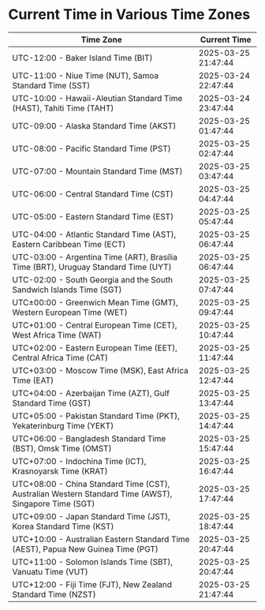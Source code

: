 # Current Time in Various Time Zones

| Time Zone | Current Time |
|-----------|--------------|
| UTC-12:00 - Baker Island Time (BIT) | 2025-03-25 21:47:44 |
| UTC-11:00 - Niue Time (NUT), Samoa Standard Time (SST) | 2025-03-24 22:47:44 |
| UTC-10:00 - Hawaii-Aleutian Standard Time (HAST), Tahiti Time (TAHT) | 2025-03-24 23:47:44 |
| UTC-09:00 - Alaska Standard Time (AKST) | 2025-03-25 01:47:44 |
| UTC-08:00 - Pacific Standard Time (PST) | 2025-03-25 02:47:44 |
| UTC-07:00 - Mountain Standard Time (MST) | 2025-03-25 03:47:44 |
| UTC-06:00 - Central Standard Time (CST) | 2025-03-25 04:47:44 |
| UTC-05:00 - Eastern Standard Time (EST) | 2025-03-25 05:47:44 |
| UTC-04:00 - Atlantic Standard Time (AST), Eastern Caribbean Time (ECT) | 2025-03-25 06:47:44 |
| UTC-03:00 - Argentina Time (ART), Brasília Time (BRT), Uruguay Standard Time (UYT) | 2025-03-25 06:47:44 |
| UTC-02:00 - South Georgia and the South Sandwich Islands Time (SGT) | 2025-03-25 07:47:44 |
| UTC±00:00 - Greenwich Mean Time (GMT), Western European Time (WET) | 2025-03-25 09:47:44 |
| UTC+01:00 - Central European Time (CET), West Africa Time (WAT) | 2025-03-25 10:47:44 |
| UTC+02:00 - Eastern European Time (EET), Central Africa Time (CAT) | 2025-03-25 11:47:44 |
| UTC+03:00 - Moscow Time (MSK), East Africa Time (EAT) | 2025-03-25 12:47:44 |
| UTC+04:00 - Azerbaijan Time (AZT), Gulf Standard Time (GST) | 2025-03-25 13:47:44 |
| UTC+05:00 - Pakistan Standard Time (PKT), Yekaterinburg Time (YEKT) | 2025-03-25 14:47:44 |
| UTC+06:00 - Bangladesh Standard Time (BST), Omsk Time (OMST) | 2025-03-25 15:47:44 |
| UTC+07:00 - Indochina Time (ICT), Krasnoyarsk Time (KRAT) | 2025-03-25 16:47:44 |
| UTC+08:00 - China Standard Time (CST), Australian Western Standard Time (AWST), Singapore Time (SGT) | 2025-03-25 17:47:44 |
| UTC+09:00 - Japan Standard Time (JST), Korea Standard Time (KST) | 2025-03-25 18:47:44 |
| UTC+10:00 - Australian Eastern Standard Time (AEST), Papua New Guinea Time (PGT) | 2025-03-25 20:47:44 |
| UTC+11:00 - Solomon Islands Time (SBT), Vanuatu Time (VUT) | 2025-03-25 20:47:44 |
| UTC+12:00 - Fiji Time (FJT), New Zealand Standard Time (NZST) | 2025-03-25 21:47:44 |
